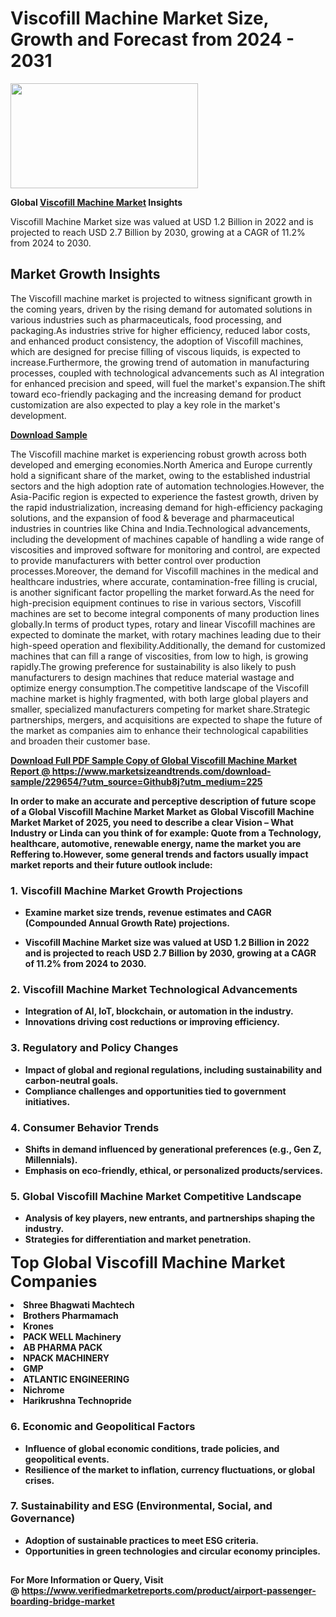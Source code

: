 <H1>Viscofill Machine Market Size, Growth and Forecast from 2024 - 2031</H1><img class="aligncenter size-medium wp-image-584254" src="https://thirdeyenews.in/wp-content/uploads/2024/09/Global-Market-Research-300x168.jpeg" alt="" width="300" height="168" /><p><strong>Global&nbsp;<a href="https://www.marketsizeandtrends.com/download-sample/229654/?utm_source=Github8j?utm_medium=225">Viscofill Machine Market</a> Insights</strong></p><p>Viscofill Machine Market size was valued at USD 1.2 Billion in 2022 and is projected to reach USD 2.7 Billion by 2030, growing at a CAGR of 11.2% from 2024 to 2030.</p><p><h2>Market Growth Insights</h2> <p>The Viscofill machine market is projected to witness significant growth in the coming years, driven by the rising demand for automated solutions in various industries such as pharmaceuticals, food processing, and packaging.As industries strive for higher efficiency, reduced labor costs, and enhanced product consistency, the adoption of Viscofill machines, which are designed for precise filling of viscous liquids, is expected to increase.Furthermore, the growing trend of automation in manufacturing processes, coupled with technological advancements such as AI integration for enhanced precision and speed, will fuel the market's expansion.The shift toward eco-friendly packaging and the increasing demand for product customization are also expected to play a key role in the market's development.</p> <p><strong><a href="#">Download Sample</a></strong></p> <p>The Viscofill machine market is experiencing robust growth across both developed and emerging economies.North America and Europe currently hold a significant share of the market, owing to the established industrial sectors and the high adoption rate of automation technologies.However, the Asia-Pacific region is expected to experience the fastest growth, driven by the rapid industrialization, increasing demand for high-efficiency packaging solutions, and the expansion of food & beverage and pharmaceutical industries in countries like China and India.Technological advancements, including the development of machines capable of handling a wide range of viscosities and improved software for monitoring and control, are expected to provide manufacturers with better control over production processes.Moreover, the demand for Viscofill machines in the medical and healthcare industries, where accurate, contamination-free filling is crucial, is another significant factor propelling the market forward.As the need for high-precision equipment continues to rise in various sectors, Viscofill machines are set to become integral components of many production lines globally.In terms of product types, rotary and linear Viscofill machines are expected to dominate the market, with rotary machines leading due to their high-speed operation and flexibility.Additionally, the demand for customized machines that can fill a range of viscosities, from low to high, is growing rapidly.The growing preference for sustainability is also likely to push manufacturers to design machines that reduce material wastage and optimize energy consumption.The competitive landscape of the Viscofill machine market is highly fragmented, with both large global players and smaller, specialized manufacturers competing for market share.Strategic partnerships, mergers, and acquisitions are expected to shape the future of the market as companies aim to enhance their technological capabilities and broaden their customer base.</p> <p><strong><a href="#"></p><p><span class=""><strong>Download Full PDF Sample Copy of Global Viscofill Machine Market Report</strong> @ <a href="https://www.marketsizeandtrends.com/download-sample/229654/?utm_source=Github8j?utm_medium=225" target="_blank">https://www.marketsizeandtrends.com/download-sample/229654/?utm_source=Github8j?utm_medium=225</a></span></p><p>In order to make an accurate and perceptive description of future scope of a Global&nbsp;Viscofill Machine Market Market as Global&nbsp;Viscofill Machine Market Market of 2025, you need to describe a clear Vision &ndash; What Industry or Linda can you think of for example: Quote from a Technology, healthcare, automotive, renewable energy, name the market you are Reffering to.However, some general trends and factors usually impact market reports and their future outlook include:</p><h3>1.&nbsp;<strong>Viscofill Machine Market Growth Projections</strong></h3><ul><li>Examine market size trends, revenue estimates and CAGR (Compounded Annual Growth Rate) projections.</li><li><p>Viscofill Machine Market size was valued at USD 1.2 Billion in 2022 and is projected to reach USD 2.7 Billion by 2030, growing at a CAGR of 11.2% from 2024 to 2030.</p></li></ul><h3>2.&nbsp;<strong>Viscofill Machine Market Technological Advancements</strong></h3><ul><li>Integration of AI, IoT, blockchain, or automation in the industry.</li><li>Innovations driving cost reductions or improving efficiency.</li></ul><h3>3.&nbsp;<strong>Regulatory and Policy Changes</strong></h3><ul><li>Impact of global and regional regulations, including sustainability and carbon-neutral goals.</li><li>Compliance challenges and opportunities tied to government initiatives.</li></ul><h3>4.&nbsp;<strong>Consumer Behavior Trends</strong></h3><ul><li>Shifts in demand influenced by generational preferences (e.g., Gen Z, Millennials).</li><li>Emphasis on eco-friendly, ethical, or personalized products/services.</li></ul><h3>5.&nbsp;<strong>Global Viscofill Machine Market Competitive Landscape</strong></h3><ul><li>Analysis of key players, new entrants, and partnerships shaping the industry.</li><li>Strategies for differentiation and market penetration.</li></ul><p data-pm-slice="1 1 []"><span style="color: inherit; font-family: inherit; font-size: 25px;">Top Global Viscofill Machine Market Companies</span></p><div class="" data-test-id=""><p><li>Shree Bhagwati Machtech</li><li> Brothers Pharmamach</li><li> Krones</li><li> PACK WELL Machinery</li><li> AB PHARMA PACK</li><li> NPACK MACHINERY</li><li> GMP</li><li> ATLANTIC ENGINEERING</li><li> Nichrome</li><li> Harikrushna Technopride</li></p></div><h3>6.&nbsp;<strong>Economic and Geopolitical Factors</strong></h3><ul><li>Influence of global economic conditions, trade policies, and geopolitical events.</li><li>Resilience of the market to inflation, currency fluctuations, or global crises.</li></ul><h3>7.&nbsp;<strong>Sustainability and ESG (Environmental, Social, and Governance)</strong></h3><ul><li>Adoption of sustainable practices to meet ESG criteria.</li><li>Opportunities in green technologies and circular economy principles.</li></ul><h2><strong style="font-size: 14px;">For More Information or Query, Visit @&nbsp;</strong><a style="background-color: #ffffff; font-size: 14px;" href="https://www.marketsizeandtrends.com/report/viscofill-machine-market/" target="_blank">https://www.verifiedmarketreports.com/product/airport-passenger-boarding-bridge-market</a></h2>